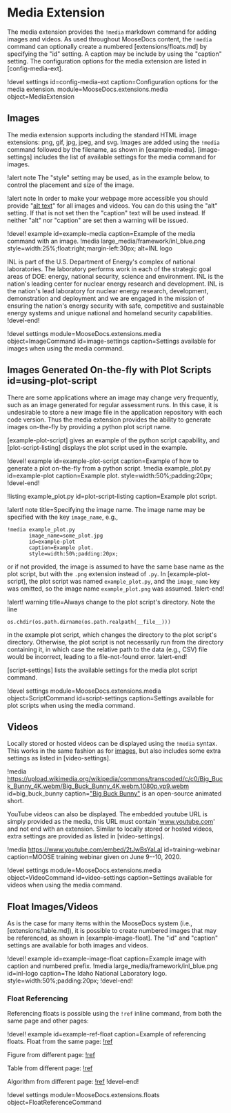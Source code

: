 # Media Extension

The media extension provides the `!media` markdown command for adding images and videos. As used
throughout MooseDocs content, the `!media` command can optionally create a numbered
[extensions/floats.md] by specifying the "id" setting. A caption may be include by using the
"caption" setting.
The configuration options for the media extension are listed in [config-media-ext].

!devel settings id=config-media-ext
                caption=Configuration options for the media extension.
                module=MooseDocs.extensions.media
                object=MediaExtension

## Images

The media extension supports including the standard HTML image extensions: png, gif, jpg, jpeg,
and svg. Images are added using the `!media` command followed by the filename, as shown in
[example-media]. [image-settings] includes the list of available settings for the media command for
images.

!alert note
The "style" setting may be used, as in the example below, to control the placement and size of the
image.

!alert note
In order to make your webpage more accessible you should provide
"[alt text](https://en.wikipedia.org/wiki/Alt_attribute)" for all
images and videos. You can do this using the "alt" setting. If
that is not set then the "caption" text will be used instead. If
neither "alt" nor "caption" are set then a warning will be issued.

!devel! example id=example-media caption=Example of the media command with an image.
!media large_media/framework/inl_blue.png
       style=width:25%;float:right;margin-left:30px;
       alt=INL logo

INL is part of the U.S. Department of Energy's complex of national laboratories. The laboratory
performs work in each of the strategic goal areas of DOE: energy, national security, science and
environment. INL is the nation's leading center for nuclear energy research and development. INL is
the nation's lead laboratory for nuclear energy research, development, demonstration and deployment
and we are engaged in the mission of ensuring the nation's energy security with safe, competitive and
sustainable energy systems and unique national and homeland security capabilities.
!devel-end!

!devel settings module=MooseDocs.extensions.media
                object=ImageCommand
                id=image-settings
                caption=Settings available for images when using the media command.

## Images Generated On-the-fly with Plot Scripts id=using-plot-script

There are some applications where an image may change very frequently, such as
an image generated for regular assessment runs. In this case, it is undesirable
to store a new image file in the application repository with each code version.
Thus the media extension provides the ability to generate images on-the-fly by
providing a python plot script name.

[example-plot-script] gives an example of the python script capability, and
[plot-script-listing] displays the plot script used in the example.

!devel! example id=example-plot-script caption=Example of how to generate a plot on-the-fly from a python script.
!media example_plot.py
       id=example-plot
       caption=Example plot.
       style=width:50%;padding:20px;
!devel-end!

!listing example_plot.py id=plot-script-listing caption=Example plot script.

!alert! note title=Specifying the image name.
The image name may be specified with the key `image_name`, e.g.,

```
!media example_plot.py
       image_name=some_plot.jpg
       id=example-plot
       caption=Example plot.
       style=width:50%;padding:20px;
```

or if not provided, the image is assumed to have the same base name as the plot
script, but with the `.png` extension instead of `.py`. In [example-plot-script],
the plot script was named `example_plot.py`, and the `image_name` key was omitted,
so the image name `example_plot.png` was assumed.
!alert-end!

!alert! warning title=Always change to the plot script's directory.
Note the line

```
os.chdir(os.path.dirname(os.path.realpath(__file__)))
```

in the example plot script, which changes the directory to the plot script's
directory. Otherwise, the plot script is not necessarily run from the directory
containing it, in which case the relative path to the data (e.g., CSV) file would
be incorrect, leading to a file-not-found error.
!alert-end!

[script-settings] lists the available settings for the media plot script command.

!devel settings module=MooseDocs.extensions.media
                object=ScriptCommand
                id=script-settings
                caption=Settings available for plot scripts when using the media command.

## Videos

Locally stored or hosted videos can be displayed using the `!media` syntax. This works in the same
fashion as for [images](#images), but also includes some extra settings as listed in
[video-settings].

!media https://upload.wikimedia.org/wikipedia/commons/transcoded/c/c0/Big_Buck_Bunny_4K.webm/Big_Buck_Bunny_4K.webm.1080p.vp9.webm
       id=big_buck_bunny
       caption=["Big Buck Bunny"](https://en.wikipedia.org/wiki/Big_Buck_Bunny) is an open-source
               animated short.

YouTube videos can also be displayed. The embedded youtube URL is simply provided as the media, this
URL must contain 'www.youtube.com' and not end with an extension. Similar to locally stored or
hosted videos, extra settings are provided as listed in [video-settings].

!media https://www.youtube.com/embed/2tJwBsYaLaI
       id=training-webinar
       caption=MOOSE training webinar given on June 9--10, 2020.

!devel settings module=MooseDocs.extensions.media
                object=VideoCommand
                id=video-settings
                caption=Settings available for videos when using the media command.

## Float Images/Videos

As is the case for many items within the MooseDocs system (i.e., [extensions/table.md]), it is
possible to create numbered images that may be referenced, as shown in [example-image-float].
The "id" and "caption" settings are available for both images and videos.

!devel! example id=example-image-float caption=Example image with caption and numbered prefix.
!media large_media/framework/inl_blue.png
       id=inl-logo
       caption=The Idaho National Laboratory logo.
       style=width:50%;padding:20px;
!devel-end!

### Float Referencing

Referencing floats is possible using the `!ref` inline command, from both the same page and other pages:

!devel! example id=example-ref-float caption=Example of referencing floats.
Float from the same page: [!ref](inl-logo)

Figure from different page: [!ref](graph.md#plotly-ext-config)

Table from different page: [!ref](table.md#table-floating)

Algorithm from different page: [!ref](algorithm.md#bk)
!devel-end!

!devel settings module=MooseDocs.extensions.floats
                object=FloatReferenceCommand

